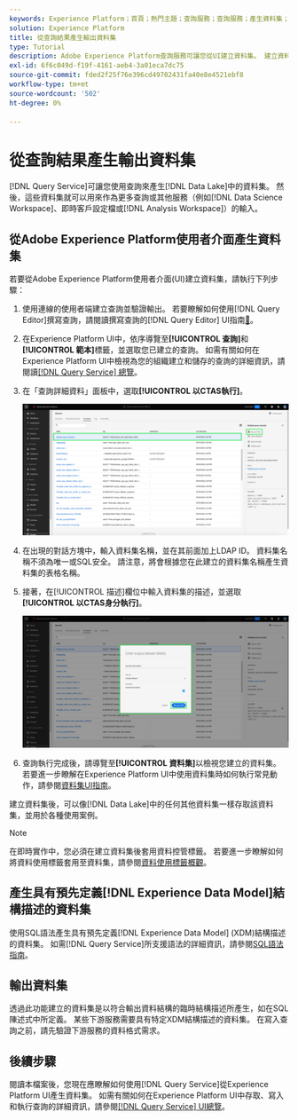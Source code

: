```yaml
---
keywords: Experience Platform；首頁；熱門主題；查詢服務；查詢服務；產生資料集；產生資料集；建立資料集；
solution: Experience Platform
title: 從查詢結果產生輸出資料集
type: Tutorial
description: Adobe Experience Platform查詢服務可讓您從UI建立資料集。 建立資料集後，即可像資料湖中的其他資料集一樣存取該資料集，並用於各種使用案例。
exl-id: 6f6c049d-f19f-4161-aeb4-3a01eca7dc75
source-git-commit: fded2f25f76e396cd49702431fa40e8e4521ebf8
workflow-type: tm+mt
source-wordcount: '502'
ht-degree: 0%

---
```


# 從查詢結果產生輸出資料集

[!DNL Query Service]可讓您使用查詢來產生[!DNL Data Lake]中的資料集。 然後，這些資料集就可以用來作為更多查詢或其他服務（例如[!DNL Data Science Workspace]、即時客戶設定檔或[!DNL Analysis Workspace]）的輸入。

## 從Adobe Experience Platform使用者介面產生資料集

若要從Adobe Experience Platform使用者介面(UI)建立資料集，請執行下列步驟：

1. 使用連線的使用者端建立查詢並驗證輸出。 若要瞭解如何使用[!DNL Query Editor]撰寫查詢，請閱讀撰寫查詢的[!DNL Query Editor] UI指南[&#128279;](./user-guide.md#writing-queries)。

2. 在Experience Platform UI中，依序導覽至&#x200B;**[!UICONTROL 查詢]**&#x200B;和&#x200B;**[!UICONTROL 範本]**&#x200B;標籤，並選取您已建立的查詢。 如需有關如何在Experience Platform UI中檢視為您的組織建立和儲存的查詢的詳細資訊，請閱讀[[!DNL Query Service] 總覽](./overview.md#browse)。

3. 在「查詢詳細資料」面板中，選取&#x200B;**[!UICONTROL 以CTAS執行]**。

   ![查詢工作區[!UICONTROL 範本]索引標籤，選取了[!UICONTROL 以CTAS執行]強調顯示。](../images/ui/create-datasets/run-as-ctas.png)

4. 在出現的對話方塊中，輸入資料集名稱，並在其前面加上LDAP ID。 資料集名稱不須為唯一或SQL安全。 請注意，將會根據您在此建立的資料集名稱產生資料集的表格名稱。

5. 接著，在[!UICONTROL 描述]欄位中輸入資料集的描述，並選取&#x200B;**[!UICONTROL 以CTAS身分執行]**。

   ![輸出資料集對話方塊，其中包含資料集詳細資料和[!UICONTROL 以CTAS執行]強調顯示](../images/ui/create-datasets/run-query.png)

6. 查詢執行完成後，請導覽至&#x200B;**[!UICONTROL 資料集]**&#x200B;以檢視您建立的資料集。 若要進一步瞭解在Experience Platform UI中使用資料集時如何執行常見動作，請參閱[資料集UI指南](../../catalog/datasets/user-guide.md)。

建立資料集後，可以像[!DNL Data Lake]中的任何其他資料集一樣存取該資料集，並用於各種使用案例。

>[!NOTE]
>
>在即時實作中，您必須在建立資料集後套用資料控管標籤。 若要進一步瞭解如何將資料使用標籤套用至資料集，請參閱[資料使用標籤概觀](../../data-governance/labels/overview.md)。

## 產生具有預先定義[!DNL Experience Data Model]結構描述的資料集

使用SQL語法產生具有預先定義[!DNL Experience Data Model] (XDM)結構描述的資料集。 如需[!DNL Query Service]所支援語法的詳細資訊，請參閱[SQL語法指南](../sql/syntax.md#create-table-as-select)。

## 輸出資料集

透過此功能建立的資料集是以符合輸出資料結構的臨時結構描述所產生，如在SQL陳述式中所定義。 某些下游服務需要具有特定XDM結構描述的資料集。 在寫入查詢之前，請先驗證下游服務的資料格式需求。

## 後續步驟

閱讀本檔案後，您現在應瞭解如何使用[!DNL Query Service]從Experience Platform UI產生資料集。 如需有關如何在Experience Platform UI中存取、寫入和執行查詢的詳細資訊，請參閱[[!DNL Query Service] UI總覽](./overview.md)。
